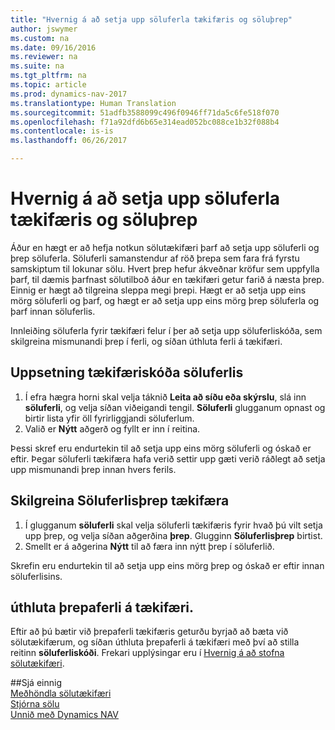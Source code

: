 ```yaml
---
title: "Hvernig á að setja upp söluferla tækifæris og söluþrep"
author: jswymer
ms.custom: na
ms.date: 09/16/2016
ms.reviewer: na
ms.suite: na
ms.tgt_pltfrm: na
ms.topic: article
ms.prod: dynamics-nav-2017
ms.translationtype: Human Translation
ms.sourcegitcommit: 51adfb3588099c496f0946ff71da5c6fe518f070
ms.openlocfilehash: f71a92dfd6b65e314ead052bc088ce1b32f088b4
ms.contentlocale: is-is
ms.lasthandoff: 06/26/2017

---
```

# <a name="how-to-set-up-opportunity-sales-cycles-and-cycle-stages"></a>Hvernig á að setja upp söluferla tækifæris og söluþrep
Áður en hægt er að hefja notkun sölutækifæri þarf að setja upp söluferli og þrep söluferla. Söluferli samanstendur af röð þrepa sem fara frá fyrstu samskiptum til lokunar sölu. Hvert þrep hefur ákveðnar kröfur sem uppfylla þarf, til dæmis þarfnast sölutilboð áður en tækifæri getur farið á næsta þrep. Einnig er hægt að tilgreina sleppa megi þrepi. Hægt er að setja upp eins mörg söluferli og þarf, og hægt er að setja upp eins mörg þrep söluferla og þarf innan söluferlis.

Innleiðing söluferla fyrir tækifæri felur í þer að setja upp söluferliskóða, sem skilgreina mismunandi þrep í ferli, og síðan úthluta ferli á tækifæri.

## <a name="to-set-up-an-opportunity-sales-cycle-code"></a>Uppsetning tækifæriskóða söluferlis
1. Í efra hægra horni skal velja táknið **Leita að síðu eða skýrslu**, slá inn **söluferli**, og velja síðan viðeigandi tengil. **Söluferli** glugganum opnast og birtir lista yfir öll fyrirliggjandi söluferlum.
2. Valið er **Nýtt** aðgerð og fyllt er inn í reitina.

Þessi skref eru endurtekin til að setja upp eins mörg söluferli og óskað er eftir. Þegar söluferli tækifæra hafa verið settir upp gæti verið ráðlegt að setja upp mismunandi þrep innan hvers ferils.

## <a name="to-define-opportunity-sales-cycle-stages"></a>Skilgreina Söluferlisþrep tækifæra
1. Í glugganum **söluferli** skal velja söluferli tækifæris fyrir hvað þú vilt setja upp þrep, og velja síðan aðgerðina **þrep**. Glugginn **Söluferlisþrep** birtist.
2. Smellt er á aðgerina **Nýtt** til að færa inn nýtt þrep í söluferlið.

Skrefin eru endurtekin til að setja upp eins mörg þrep og óskað er eftir innan söluferlisins.

## <a name="to-assign-stage-cycle-to-an-opportunity"></a>úthluta þrepaferli á tækifæri.
Eftir að þú bætir við þrepaferli tækifæris geturðu byrjað að bæta við sölutækifærum, og síðan úthluta þrepaferli á tækifæri með því að stilla reitinn **söluferliskóði**. Frekari upplýsingar eru í [Hvernig á að stofna sölutækifæri](marketing-how-create-opportunities.md).

##<a name="see-also"></a>Sjá einnig  
[Meðhöndla sölutækifæri](marketing-processing-sales-opportunities.md)  
[Stjórna sölu](sales-manage-sales.md)  
[Unnið með Dynamics NAV](ui-work-product.md)

